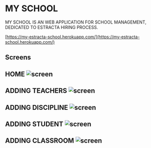 MY SCHOOL
======================


MY SCHOOL IS AN WEB APPLICATION FOR SCHOOL MANAGEMENT, DEDICATED TO ESTRACTA HIRING PROCESS.

[https://my-estracta-school.herokuapp.com/](https://my-estracta-school.herokuapp.com/)

## Screens
HOME
![screen](../master/app_images/01.png)
----------

ADDING TEACHERS
![screen](../master/app_images/02.png)
----------

ADDING DISCIPLINE
![screen](../master/app_images/03.png)
----------

ADDING STUDENT
![screen](../master/app_images/04.png)
----------

ADDING CLASSROOM
![screen](../master/app_images/05.png)
----------
